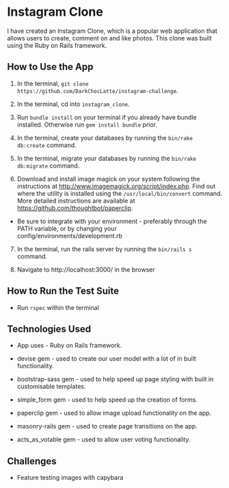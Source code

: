 # Instagram Clone

I have created an Instagram Clone, which is a popular web application that allows users to create, comment on and like photos. This clone was built using the Ruby on Rails framework.

## How to Use the App

1. In the terminal, ```git clone https://github.com/DarkChocLatte/instagram-challenge```.

2. In the terminal, cd into ```instagram_clone```.

3. Run ```bundle install``` on your terminal if you already have bundle installed. Otherwise run ```gem install bundle``` prior.

4. In the terminal, create your databases by running the ```bin/rake db:create``` command.

5. In the terminal, migrate your databases by running the ```bin/rake db:migrate``` command.

6. Download and install image magick on your system following the instructions at http://www.imagemagick.org/script/index.php. Find out where the utility is installed using the ```/usr/local/bin/convert``` command. More detailed instructions are available at https://github.com/thoughtbot/paperclip.

* Be sure to integrate with your environment - preferably through the PATH variable, or by changing your config/environments/development.rb

7. In the terminal, run the rails server by running the ```bin/rails s``` command.

8. Navigate to http://localhost:3000/ in the browser

## How to Run the Test Suite

- Run ```rspec``` within the terminal

## Technologies Used

- App uses            - Ruby on Rails framework.

- devise gem          - used to create our user model with a lot of in built functionality.

- bootstrap-sass gem  - used to help speed up page styling with built in customisable templates.

- simple_form gem     - used to help speed up the creation of forms.

- paperclip gem       - used to allow image upload functionality on the app.

- masonry-rails gem   - used to create page transitions on the app.

- acts_as_votable gem - used to allow user voting functionality.

## Challenges

- Feature testing images with capybara
